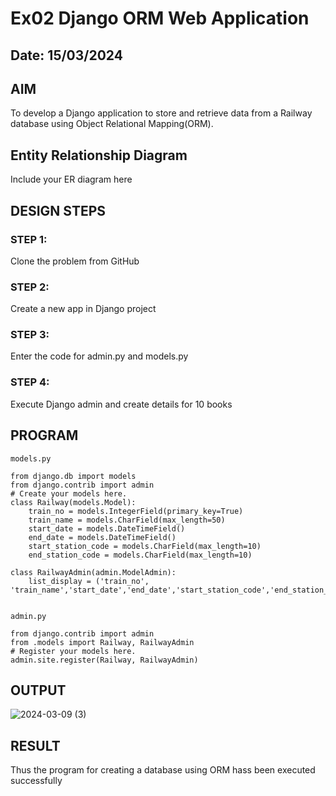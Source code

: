 # Ex02 Django ORM Web Application
## Date: 15/03/2024

## AIM
To develop a Django application to store and retrieve data from a Railway database using Object Relational Mapping(ORM).

## Entity Relationship Diagram

Include your ER diagram here

## DESIGN STEPS

### STEP 1:
Clone the problem from GitHub

### STEP 2:
Create a new app in Django project

### STEP 3:
Enter the code for admin.py and models.py

### STEP 4:
Execute Django admin and create details for 10 books

## PROGRAM
```
models.py

from django.db import models
from django.contrib import admin
# Create your models here.
class Railway(models.Model):
    train_no = models.IntegerField(primary_key=True)
    train_name = models.CharField(max_length=50)
    start_date = models.DateTimeField()
    end_date = models.DateTimeField()
    start_station_code = models.CharField(max_length=10)
    end_station_code = models.CharField(max_length=10)

class RailwayAdmin(admin.ModelAdmin):
    list_display = ('train_no', 'train_name','start_date','end_date','start_station_code','end_station_code')


admin.py

from django.contrib import admin
from .models import Railway, RailwayAdmin
# Register your models here.
admin.site.register(Railway, RailwayAdmin)
```

## OUTPUT

![2024-03-09 (3)](https://github.com/Sabeeha23/ORM/assets/150231876/3bc5fefd-c057-4d93-8747-42c2a31a086d)



## RESULT
Thus the program for creating a database using ORM hass been executed successfully
